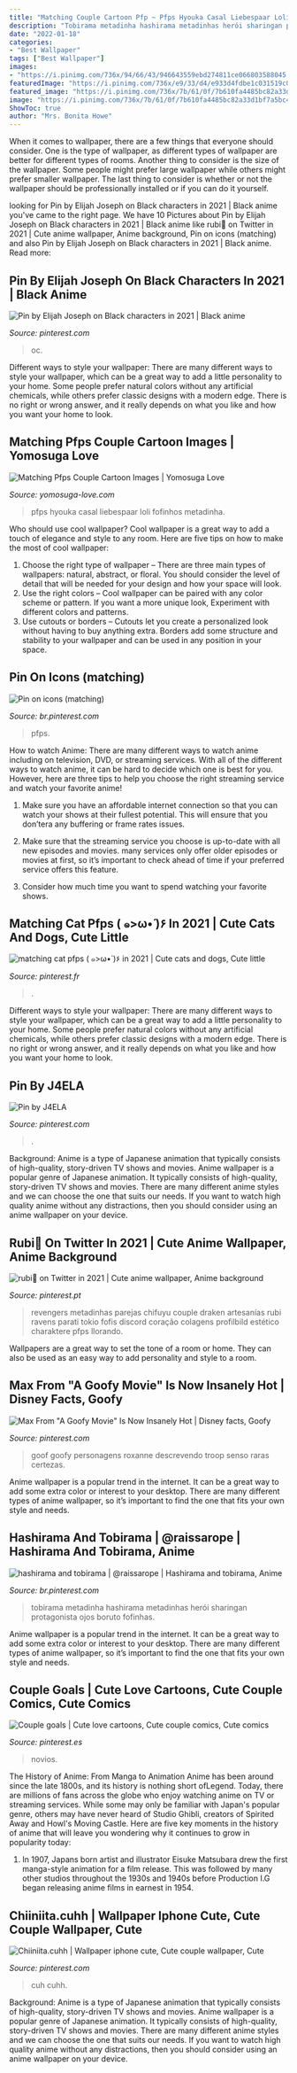 ```yaml
---
title: "Matching Couple Cartoon Pfp ~ Pfps Hyouka Casal Liebespaar Loli Fofinhos Metadinha"
description: "Tobirama metadinha hashirama metadinhas herói sharingan protagonista ojos boruto fofinhas"
date: "2022-01-18"
categories:
- "Best Wallpaper"
tags: ["Best Wallpaper"]
images:
- "https://i.pinimg.com/736x/94/66/43/946643559ebd274811ce066803588045.jpg"
featuredImage: "https://i.pinimg.com/736x/e9/33/d4/e933d4fdbe1c031519c0d104a94cab5a.jpg"
featured_image: "https://i.pinimg.com/736x/7b/61/0f/7b610fa4485bc82a33d1bf7a5bc4d918.jpg"
image: "https://i.pinimg.com/736x/7b/61/0f/7b610fa4485bc82a33d1bf7a5bc4d918.jpg"
ShowToc: true
author: "Mrs. Bonita Howe"
---
```



When it comes to wallpaper, there are a few things that everyone should consider. One is the type of wallpaper, as different types of wallpaper are better for different types of rooms. Another thing to consider is the size of the wallpaper. Some people might prefer large wallpaper while others might prefer smaller wallpaper. The last thing to consider is whether or not the wallpaper should be professionally installed or if you can do it yourself.

	

		
looking for Pin by Elijah Joseph on Black characters in 2021 | Black anime you've came to the right page. We have 10 Pictures about Pin by Elijah Joseph on Black characters in 2021 | Black anime like rubi🐝 on Twitter in 2021 | Cute anime wallpaper, Anime background, Pin on icons (matching) and also Pin by Elijah Joseph on Black characters in 2021 | Black anime. Read more:
		
    
## Pin By Elijah Joseph On Black Characters In 2021 | Black Anime

<img loading=lazy src="https://i.pinimg.com/736x/e9/33/d4/e933d4fdbe1c031519c0d104a94cab5a.jpg" onerror="this.onerror=null;this.src='https://tse2.mm.bing.net/th?id=OIP.sOPfEmchW7bU4cfbPCG2QAHaEM&amp;pid=15.1';" alt="Pin by Elijah Joseph on Black characters in 2021 | Black anime">

_Source: pinterest.com_

>oc. 

	

Different ways to style your wallpaper:
There are many different ways to style your wallpaper, which can be a great way to add a little personality to your home. Some people prefer natural colors without any artificial chemicals, while others prefer classic designs with a modern edge. There is no right or wrong answer, and it really depends on what you like and how you want your home to look.

    
## Matching Pfps Couple Cartoon Images | Yomosuga Love

<img loading=lazy src="https://pm1.narvii.com/7316/d13c542cbe65c7309295fc11317bc0672e171171r1-1598-1684v2_hq.jpg" onerror="this.onerror=null;this.src='https://tse4.mm.bing.net/th?id=OIP.pgx0zRoUMxqFWSQr7_YLcgHaHz&amp;pid=15.1';" alt="Matching Pfps Couple Cartoon Images | Yomosuga Love">

_Source: yomosuga-love.com_

>pfps hyouka casal liebespaar loli fofinhos metadinha. 

	

Who should use cool wallpaper?
Cool wallpaper is a great way to add a touch of elegance and style to any room. Here are five tips on how to make the most of cool wallpaper: 
1) Choose the right type of wallpaper – There are three main types of wallpapers: natural, abstract, or floral. You should consider the level of detail that will be needed for your design and how your space will look. 
2) Use the right colors – Cool wallpaper can be paired with any color scheme or pattern. If you want a more unique look, Experiment with different colors and patterns. 
3) Use cutouts or borders – Cutouts let you create a personalized look without having to buy anything extra. Borders add some structure and stability to your wallpaper and can be used in any position in your space.

    
## Pin On Icons (matching)

<img loading=lazy src="https://i.pinimg.com/736x/98/64/be/9864becd7d9fc99f9b4b372897bef707.jpg" onerror="this.onerror=null;this.src='https://tse3.mm.bing.net/th?id=OIP.u5SokwISORdvIERdT8JfswHaHa&amp;pid=15.1';" alt="Pin on icons (matching)">

_Source: br.pinterest.com_

>pfps. 

	

How to watch Anime: There are many different ways to watch anime including on television, DVD, or streaming services.
With all of the different ways to watch anime, it can be hard to decide which one is best for you. However, here are three tips to help you choose the right streaming service and watch your favorite anime!
1. Make sure you have an affordable internet connection so that you can watch your shows at their fullest potential. This will ensure that you don’tera any buffering or frame rates issues.

2. Make sure that the streaming service you choose is up-to-date with all new episodes and movies. many services only offer older episodes or movies at first, so it’s important to check ahead of time if your preferred service offers this feature.

3. Consider how much time you want to spend watching your favorite shows.

    
## Matching Cat Pfps ( ๑&gt;ω•́ )۶ In 2021 | Cute Cats And Dogs, Cute Little

<img loading=lazy src="https://i.pinimg.com/736x/ce/ba/1a/ceba1a7f4afa01839d38711f2fdafedb.jpg" onerror="this.onerror=null;this.src='https://tse2.mm.bing.net/th?id=OIP.bue0XeCAwLrbC3S5FqdLYgAAAA&amp;pid=15.1';" alt="matching cat pfps ( ๑&gt;ω•́ )۶ in 2021 | Cute cats and dogs, Cute little">

_Source: pinterest.fr_

>. 

	

Different ways to style your wallpaper:
There are many different ways to style your wallpaper, which can be a great way to add a little personality to your home. Some people prefer natural colors without any artificial chemicals, while others prefer classic designs with a modern edge. There is no right or wrong answer, and it really depends on what you like and how you want your home to look.

    
## Pin By J4ELA

<img loading=lazy src="https://i.pinimg.com/736x/98/ba/23/98ba23653a4f0617a6fd580a051383f3.jpg" onerror="this.onerror=null;this.src='https://tse3.mm.bing.net/th?id=OIP.qxSoAiBxN8yP8ew9CuuZtgAAAA&amp;pid=15.1';" alt="Pin by J4ELA">

_Source: pinterest.com_

>. 

	

Background: Anime is a type of Japanese animation that typically consists of high-quality, story-driven TV shows and movies.
Anime wallpaper is a popular genre of Japanese animation. It typically consists of high-quality, story-driven TV shows and movies. There are many different anime styles and we can choose the one that suits our needs. If you want to watch high quality anime without any distractions, then you should consider using an anime wallpaper on your device.

    
## Rubi🐝 On Twitter In 2021 | Cute Anime Wallpaper, Anime Background

<img loading=lazy src="https://i.pinimg.com/736x/94/66/43/946643559ebd274811ce066803588045.jpg" onerror="this.onerror=null;this.src='https://tse3.mm.bing.net/th?id=OIP.cDH2zX3TiQ6agujnGKD92AHaNK&amp;pid=15.1';" alt="rubi🐝 on Twitter in 2021 | Cute anime wallpaper, Anime background">

_Source: pinterest.pt_

>revengers metadinhas parejas chifuyu couple draken artesanías rubi ravens parati tokio fofis discord coração colagens profilbild estético charaktere pfps llorando. 

	

Wallpapers are a great way to set the tone of a room or home. They can also be used as an easy way to add personality and style to a room.

    
## Max From &quot;A Goofy Movie&quot; Is Now Insanely Hot | Disney Facts, Goofy

<img loading=lazy src="https://i.pinimg.com/736x/24/d1/7e/24d17ec42ac5344eb18eef4509cad58b--grandmother-willow-grandmothers.jpg" onerror="this.onerror=null;this.src='https://tse4.mm.bing.net/th?id=OIP.XZlDNfdZ_o04t8XDn8uJ0wEsCW&amp;pid=15.1';" alt="Max From &quot;A Goofy Movie&quot; Is Now Insanely Hot | Disney facts, Goofy">

_Source: pinterest.com_

>goof goofy personagens roxanne descrevendo troop senso raras certezas. 

	

Anime wallpaper is a popular trend in the internet. It can be a great way to add some extra color or interest to your desktop. There are many different types of anime wallpaper, so it’s important to find the one that fits your own style and needs.

    
## Hashirama And Tobirama | @raissarope | Hashirama And Tobirama, Anime

<img loading=lazy src="https://i.pinimg.com/736x/bc/5e/b2/bc5eb2d943816ca55236424b3d2ba6e6.jpg" onerror="this.onerror=null;this.src='https://tse4.mm.bing.net/th?id=OIP.bvNfBKuMFgG89g9YXxLgJAHaI3&amp;pid=15.1';" alt="hashirama and tobirama | @raissarope | Hashirama and tobirama, Anime">

_Source: br.pinterest.com_

>tobirama metadinha hashirama metadinhas herói sharingan protagonista ojos boruto fofinhas. 

	

Anime wallpaper is a popular trend in the internet. It can be a great way to add some extra color or interest to your desktop. There are many different types of anime wallpaper, so it’s important to find the one that fits your own style and needs.

    
## Couple Goals | Cute Love Cartoons, Cute Couple Comics, Cute Comics

<img loading=lazy src="https://i.pinimg.com/736x/e7/10/a0/e710a06b6b7afff21920d329b80fa0fc.jpg" onerror="this.onerror=null;this.src='https://tse1.mm.bing.net/th?id=OIP.0K68XU4xV6QwwJ-EyBtU1gHaHa&amp;pid=15.1';" alt="Couple goals | Cute love cartoons, Cute couple comics, Cute comics">

_Source: pinterest.es_

>novios. 

	

The History of Anime: From Manga to Animation
Anime has been around since the late 1800s, and its history is nothing short ofLegend. Today, there are millions of fans across the globe who enjoy watching anime on TV or streaming services. While some may only be familiar with Japan's popular genre, others may have never heard of Studio Ghibli, creators of Spirited Away and Howl's Moving Castle. Here are five key moments in the history of anime that will leave you wondering why it continues to grow in popularity today:
1) In 1907, Japans born artist and illustrator Eisuke Matsubara drew the first manga-style animation for a film release. This was followed by many other studios throughout the 1930s and 1940s before Production I.G began releasing anime films in earnest in 1954.

    
## Chiiniita.cuhh | Wallpaper Iphone Cute, Cute Couple Wallpaper, Cute

<img loading=lazy src="https://i.pinimg.com/736x/7b/61/0f/7b610fa4485bc82a33d1bf7a5bc4d918.jpg" onerror="this.onerror=null;this.src='https://tse4.mm.bing.net/th?id=OIP.bomJR8MFTaqUFIysxQqXhgHaNK&amp;pid=15.1';" alt="Chiiniita.cuhh | Wallpaper iphone cute, Cute couple wallpaper, Cute">

_Source: pinterest.com_

>cuh cuhh. 

	

Background: Anime is a type of Japanese animation that typically consists of high-quality, story-driven TV shows and movies.
Anime wallpaper is a popular genre of Japanese animation. It typically consists of high-quality, story-driven TV shows and movies. There are many different anime styles and we can choose the one that suits our needs. If you want to watch high quality anime without any distractions, then you should consider using an anime wallpaper on your device.

